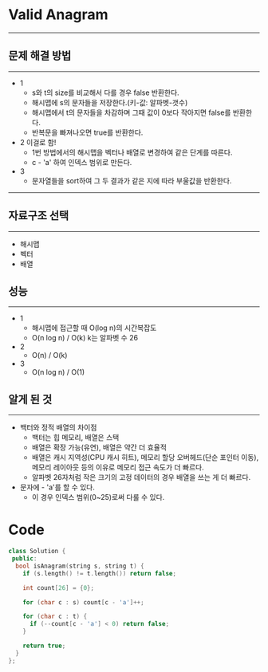 # Valid Anagram
---
## 문제 해결 방법
---
* 1
  * s와 t의 size를 비교해서 다를 경우 false 반환한다.
  * 해시맵에 s의 문자들을 저장한다.(키-값: 알파벳-갯수)
  * 해시맵에서 t의 문자들을 차감하며 그때 값이 0보다 작아지면 false를 반환한다.
  * 반복문을 빠져나오면 true를 반환한다.
* 2 이걸로 함!
  * 1번 방법에서의 해시맵을 벡터나 배열로 변경하여 같은 단계를 따른다.
  * c - 'a' 하여 인덱스 범위로 만든다.
* 3
  * 문자열들을 sort하여 그 두 결과가 같은 지에 따라 부울값을 반환한다.
---
## 자료구조 선택
---
* 해시맵
* 벡터
* 배열
## 성능
---
* 1
  * 해시맵에 접근할 때 O(log n)의 시간복잡도
  * O(n log n) / O(k) k는 알파벳 수 26
* 2
  * O(n) / O(k)
* 3
  * O(n log n) / O(1)
## 알게 된 것
---
* 백터와 정적 배열의 차이점
  * 백터는 힙 메모리, 배열은 스택
  * 배열은 확장 가능(유연), 배열은 약간 더 효율적
  * 배열은 캐시 지역성(CPU 캐시 히트), 메모리 할당 오버헤드(단순 포인터 이동), 메모리 레이아웃 등의 이유로 메모리 접근 속도가 더 빠르다.
  * 알파벳 26자처럼 작은 크기의 고정 데이터의 경우 배열을 쓰는 게 더 빠르다.
* 문자에 - 'a'를 할 수 있다.
  * 이 경우 인덱스 범위(0~25)로써 다룰 수 있다.
# Code

```cpp
class Solution {
 public:
  bool isAnagram(string s, string t) {
    if (s.length() != t.length()) return false;

    int count[26] = {0};

    for (char c : s) count[c - 'a']++;

    for (char c : t) {
      if (--count[c - 'a'] < 0) return false;
    }

    return true;
  }
};
```